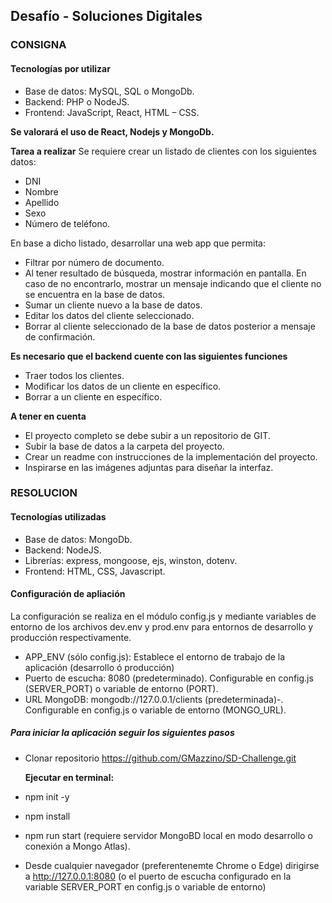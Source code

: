 ## Desafío - Soluciones Digitales

### CONSIGNA

#### Tecnologías por utilizar

- Base de datos: MySQL, SQL o MongoDb.
- Backend: PHP o NodeJS.
- Frontend: JavaScript, React, HTML – CSS.

**Se valorará el uso de React, Nodejs y MongoDb.**

**Tarea a realizar**
Se requiere crear un listado de clientes con los siguientes datos:

- DNI
- Nombre
- Apellido
- Sexo
- Número de teléfono.

En base a dicho listado, desarrollar una web app que permita:

- Filtrar por número de documento.
- Al tener resultado de búsqueda, mostrar información en pantalla. En caso de no encontrarlo, mostrar un mensaje indicando que el cliente no se encuentra en la base de datos.
- Sumar un cliente nuevo a la base de datos.
- Editar los datos del cliente seleccionado.
- Borrar al cliente seleccionado de la base de datos posterior a mensaje de confirmación.

**Es necesario que el backend cuente con las siguientes funciones**

- Traer todos los clientes.
- Modificar los datos de un cliente en específico.
- Borrar a un cliente en específico.

**A tener en cuenta**

- El proyecto completo se debe subir a un repositorio de GIT.
- Subir la base de datos a la carpeta del proyecto.
- Crear un readme con instrucciones de la implementación del proyecto.
- Inspirarse en las imágenes adjuntas para diseñar la interfaz.

### RESOLUCION

#### Tecnologías utilizadas

- Base de datos: MongoDb.
- Backend: NodeJS.
- Librerías: express, mongoose, ejs, winston, dotenv.
- Frontend: HTML, CSS, Javascript.

#### Configuración de apliación

La configuración se realiza en el módulo config.js y mediante variables de entorno de los archivos dev.env y prod.env para entornos de desarrollo y producción respectivamente.

- APP_ENV (sólo config.js): Establece el entorno de trabajo de la aplicación (desarrollo ó producción)
- Puerto de escucha: 8080 (predeterminado). Configurable en config.js (SERVER_PORT) o variable de entorno (PORT).
- URL MongoDB: mongodb://127.0.0.1/clients (predeterminada)-. Configurable en config.js o variable de entorno (MONGO_URL).

##### Para iniciar la aplicación seguir los siguientes pasos

- Clonar repositorio https://github.com/GMazzino/SD-Challenge.git

  **Ejecutar en terminal:**

- npm init -y
- npm install
- npm run start (requiere servidor MongoBD local en modo desarrollo o conexión a Mongo Atlas).
- Desde cualquier navegador (preferentenemte Chrome o Edge) dirigirse a http://127.0.0.1:8080 (o el puerto de escucha configurado en la variable SERVER_PORT en config.js o variable de entorno)
